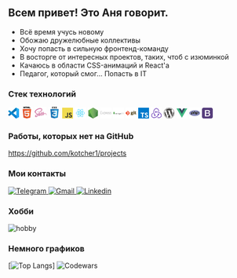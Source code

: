 ## Всем привет! Это Аня говорит.

- Всё время учусь новому
- Обожаю дружелюбные коллективы
- Хочу попасть в сильную фронтенд-команду
- В восторге от интересных проектов, таких, чтоб с изюминкой
- Качаюсь в области CSS-анимаций и React'а
- Педагог, который смог... Попасть в IT

### Стек технологий

<p>
<img src="https://raw.githubusercontent.com/github/explore/80688e429a7d4ef2fca1e82350fe8e3517d3494d/topics/visual-studio-code/visual-studio-code.png" alt="VS Code" height="22">
<img src="https://raw.githubusercontent.com/github/explore/80688e429a7d4ef2fca1e82350fe8e3517d3494d/topics/html/html.png" alt="HTML" height="24">
<img src="https://raw.githubusercontent.com/github/explore/80688e429a7d4ef2fca1e82350fe8e3517d3494d/topics/sass/sass.png" alt="Saas" height="24">
<img src="https://raw.githubusercontent.com/github/explore/80688e429a7d4ef2fca1e82350fe8e3517d3494d/topics/css/css.png" alt="CSS" height="24" >
<img src="https://raw.githubusercontent.com/github/explore/80688e429a7d4ef2fca1e82350fe8e3517d3494d/topics/javascript/javascript.png" alt="Javascript" height="22">
<img src="https://raw.githubusercontent.com/github/explore/80688e429a7d4ef2fca1e82350fe8e3517d3494d/topics/react/react.png" alt="React" height="22">
<img src="https://raw.githubusercontent.com/github/explore/80688e429a7d4ef2fca1e82350fe8e3517d3494d/topics/nodejs/nodejs.png" alt="NodeJS" height="22">
<img src="https://raw.githubusercontent.com/github/explore/80688e429a7d4ef2fca1e82350fe8e3517d3494d/topics/express/express.png" alt="Express" height="22">
<img src="https://raw.githubusercontent.com/github/explore/80688e429a7d4ef2fca1e82350fe8e3517d3494d/topics/mongodb/mongodb.png" alt="Express" height="22">
<img src="https://raw.githubusercontent.com/github/explore/80688e429a7d4ef2fca1e82350fe8e3517d3494d/topics/git/git.png" alt="git" height="22">
<img src="https://raw.githubusercontent.com/github/explore/80688e429a7d4ef2fca1e82350fe8e3517d3494d/topics/typescript/typescript.png" alt="git" height="22">
<img src="https://raw.githubusercontent.com/github/explore/80688e429a7d4ef2fca1e82350fe8e3517d3494d/topics/redux/redux.png" alt="git" height="22">
<img src="https://raw.githubusercontent.com/github/explore/80688e429a7d4ef2fca1e82350fe8e3517d3494d/topics/wordpress/wordpress.png" alt="git" height="22">
<img src="https://raw.githubusercontent.com/github/explore/80688e429a7d4ef2fca1e82350fe8e3517d3494d/topics/vue/vue.png" alt="git" height="22">
<img src="https://raw.githubusercontent.com/github/explore/80688e429a7d4ef2fca1e82350fe8e3517d3494d/topics/php/php.png" alt="git" height="22">
<img src="https://raw.githubusercontent.com/github/explore/80688e429a7d4ef2fca1e82350fe8e3517d3494d/topics/bootstrap/bootstrap.png" alt="git" height="22">
</p>

### Работы, которых нет на GitHub

https://github.com/kotcher1/projects

### Мои контакты

<div>
    <a href="https://t.me/Hanna_Shulgina">
      <img src="https://img.shields.io/badge/telegram-DEF7FE?logo=telegram&logocolor=white" alt="Telegram"/>
    </a>
    <a href="mailto:annashkt@gmail.com">
      <img src="https://img.shields.io/badge/gmail-FFFADD?logo=gmail" alt="Gmail"/>
    </a>
    <a href="https://www.linkedin.com/in/anna-shulgina-4a80181b4/">
      <img src="https://img.shields.io/badge/linkedin-C6D8FF?logo=linkedin&logocolor=white" alt="Linkedin">
    </a>
</div>

### Хобби

<p>
  <img src="https://github.com/kotcher1/kotcher1/assets/43149448/0c9fb8f2-c5bc-41f1-9de2-325e8d77f70b" alt="hobby" height="300">
</p>

### Немного графиков 

[![Top Langs](https://github-readme-stats.vercel.app/api/top-langs/?username=kotcher1)] ![Codewars](https://github.r2v.ch/codewars?user=kotcher1&stroke=7fffd4)
